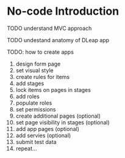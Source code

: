 # No-code Introduction

TODO understand MVC approach

TODO undestand anatomy of DLeap app

TODO: how to create apps

1. design form page
2. set visual style
3. create rules for items
4. add stages
5. lock items on pages in stages
6. add roles
7. populate roles
8. set permissions
9. create additional pages (optional)
10. set page visibility in stages (optional)
11. add app pages (optional)
12. add servies (optional)
13. submit test data
14. repeat...
